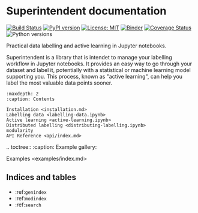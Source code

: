 # Superintendent documentation

[![Build Status](https://travis-ci.org/janfreyberg/superintendent.svg?branch=master)](https://travis-ci.org/janfreyberg/superintendent)
[![PyPI version](https://badge.fury.io/py/superintendent.svg)](https://badge.fury.io/py/superintendent)
[![License: MIT](https://img.shields.io/badge/License-MIT-yellow.svg)](https://opensource.org/licenses/MIT)
[![Binder](https://mybinder.org/badge.svg)](https://mybinder.org/v2/gh/janfreyberg/superintendent/master?filepath=examples.ipynb)
[![Coverage Status](https://coveralls.io/repos/github/janfreyberg/superintendent/badge.svg)](https://coveralls.io/github/janfreyberg/superintendent)
![Python versions](https://img.shields.io/badge/python-3.5%2B-blue.svg)

Practical data labelling and active learning in Jupyter notebooks.

Superintendent is a library that is intendet to manage your labelling
workflow in Jupyter notebooks. It provides an easy way to go through your
dataset and label it, potentially with a statistical or machine learning model
supporting you. This process, known as "active learning", can help you label
the most valuable data points sooner.

```{toctree}
:maxdepth: 2
:caption: Contents

Installation <installation.md>
Labelling data <labelling-data.ipynb>
Active learning <active-learning.ipynb>
Distributed labelling <distributing-labelling.ipynb>
modularity
API Reference <api/index.md>
```

.. toctree::
   :caption: Example gallery:

   Examples <examples/index.md>

## Indices and tables

* :ref:`genindex`
* :ref:`modindex`
* :ref:`search`

